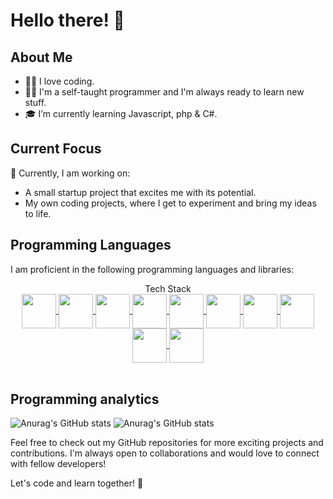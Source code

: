 # Hello there! 👋

## About Me
- 🧑‍💻 I love coding.
- 🧑‍💻 I'm a self-taught programmer and I'm always ready to learn new stuff.
- 🎓 I’m currently learning Javascript, php & C#.

## Current Focus
🤨 Currently, I am working on:
- A small startup project that excites me with its potential.
- My own coding projects, where I get to experiment and bring my ideas to life.

## Programming Languages
I am proficient in the following programming languages and libraries:

<div align="center">
  <p2>Tech Stack<br></p2>
  <a href="#">
    <img align="center" src="https://raw.githubusercontent.com/gilbarbara/logos/master/logos/html-5.svg" width="55" />
  </a>
  <a href="#">
    <img align="center" src="https://raw.githubusercontent.com/gilbarbara/logos/master/logos/css-3.svg" width="55" />
  </a>
  <a href="#">
    <img align="center" src="https://raw.githubusercontent.com/gilbarbara/logos/master/logos/bootstrap.svg" width="55" border-radius="10" />
  </a>
  <a href="#">
    <img align="center" src="https://raw.githubusercontent.com/gilbarbara/logos/master/logos/python.svg" width="55" border-radius="10" />
  </a>
  <a href="#">
    <img align="center" src="https://raw.githubusercontent.com/gilbarbara/logos/master/logos/javascript.svg" width="55" border-radius="10" />
  </a>
  <a href="#">
    <img align="center" src="https://github.com/gilbarbara/logos/blob/master/logos/c-plusplus.svg" width="55" border-radius="10" />
  </a>
  <a href="#">
    <img align="center" src="https://raw.githubusercontent.com/gilbarbara/logos/master/logos/github.svg" width="55" border-radius="10" />
  </a>
  <a href="#">
    <img align="center" src="https://raw.githubusercontent.com/gilbarbara/logos/master/logos/digital-ocean.svg" width="55" border-radius="10" />
  </a>
  <a href="#">
    <img align="center" src="https://raw.githubusercontent.com/gilbarbara/logos/master/logos/digital-ocean.svg" width="55" border-radius="10" />
  </a>
  <a href="#">
    <img align="center" src="https://raw.githubusercontent.com/gilbarbara/logos/master/logos/digital-ocean.svg" width="55" border-radius="10" />
  </a>
</div>
<br>

## Programming analytics

![Anurag's GitHub stats](https://github-readme-stats.vercel.app/api?username=VisiDK&count_private=true&theme=transparent&show_icons=true&hide=prs)
![Anurag's GitHub stats](https://github-readme-stats.vercel.app/api/top-langs/?username=VisiDK&theme=transparent&show_icons=true&layout=compact)


Feel free to check out my GitHub repositories for more exciting projects and contributions. I'm always open to collaborations and would love to connect with fellow developers!

Let's code and learn together! 🚀
